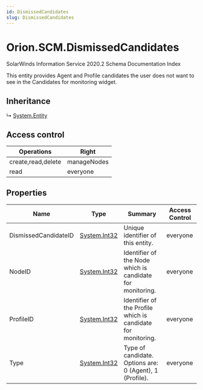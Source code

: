 ```yaml
---
id: DismissedCandidates
slug: DismissedCandidates
---
```


# Orion.SCM.DismissedCandidates

SolarWinds Information Service 2020.2 Schema Documentation Index

This entity provides Agent and Profile candidates the user does not want to see in the Candidates for monitoring widget.

## Inheritance

↳ [System.Entity](./../System/Entity)

## Access control

| Operations | Right |
| ------ | ------ |
| create,read,delete | manageNodes |
| read | everyone |

## Properties

| Name | Type | Summary | Access Control |
| ------ | ------ | ------ | ------ |
| DismissedCandidateID | [System.Int32](https://docs.microsoft.com/en-us/dotnet/api/system.int32) | Unique identifier of this entity. | everyone |
| NodeID | [System.Int32](https://docs.microsoft.com/en-us/dotnet/api/system.int32) | Identifier of the Node which is candidate for monitoring. | everyone |
| ProfileID | [System.Int32](https://docs.microsoft.com/en-us/dotnet/api/system.int32) | Identifier of the Profile which is candidate for monitoring. | everyone |
| Type | [System.Int32](https://docs.microsoft.com/en-us/dotnet/api/system.int32) | Type of candidate. Options are: 0 (Agent), 1 (Profile). | everyone |

